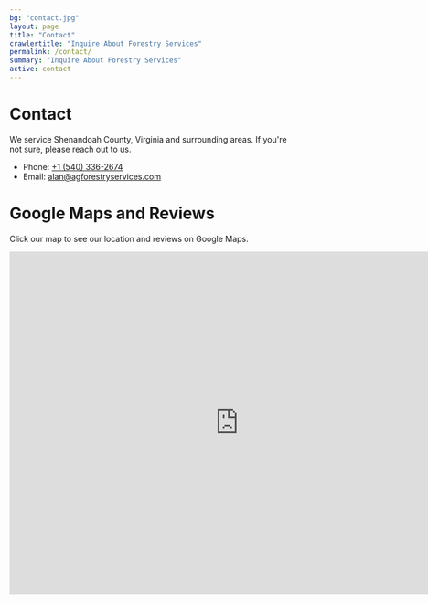 ```yaml
---
bg: "contact.jpg"
layout: page
title: "Contact"
crawlertitle: "Inquire About Forestry Services"
permalink: /contact/
summary: "Inquire About Forestry Services"
active: contact
---
```


# Contact

We service Shenandoah County, Virginia and surrounding areas.  If you're not
sure, please reach out to us.

* Phone: [+1 (540) 336-2674](tel:540-336-2674)
* Email: [alan@agforestryservices.com](mailto:alan@agforestryservices.com)

# Google Maps and Reviews

Click our map to see our location and reviews on Google Maps.

<iframe src="https://www.google.com/maps/embed?pb=!1m14!1m8!1m3!1d99570.89079597734!2d-78.635512!3d38.750162!3m2!1i1024!2i768!4f13.1!3m3!1m2!1s0x0%3A0x93d4ee3b98275e68!2sAppalachian%20Growth%20Forest%20Management%20%26%20Logging%2C%20LLC!5e0!3m2!1sen!2sus!4v1616353296507!5m2!1sen!2sus" width="800" height="600" style="border:0;" allowfullscreen="" loading="lazy"></iframe>
